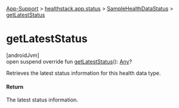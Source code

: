 
[App-Support](../../../index.html) > [healthstack.app.status](../index.html) > [SampleHealthDataStatus](index.html) > [getLatestStatus](get-latest-status.html)



# getLatestStatus



[androidJvm]\
open suspend override fun [getLatestStatus](get-latest-status.html)(): [Any](https://kotlinlang.org/api/latest/jvm/stdlib/kotlin/-any/index.html)?



Retrieves the latest status information for this health data type.



#### Return



The latest status information.




